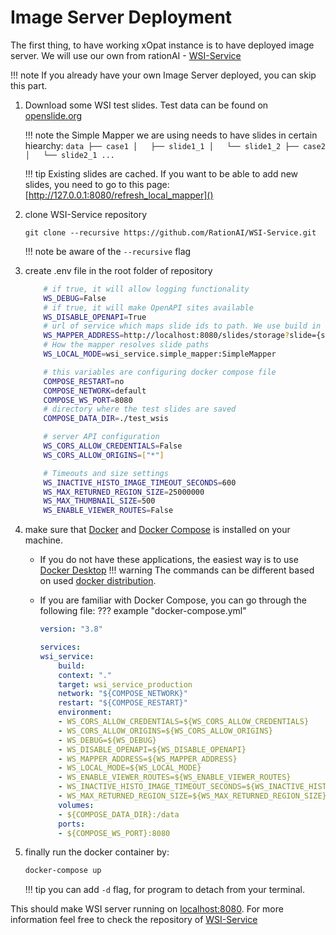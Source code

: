 # Image Server Deployment
The first thing, to have working xOpat instance is to have deployed image server.
We will use our own from rationAI - [WSI-Service](https://github.com/RationAI/WSI-Service)

!!! note 
    If you already have your own Image Server deployed, you can skip this part.

1. Download some WSI test slides. Test data can be found on [openslide.org](https://openslide.org)

    !!! note
        the Simple Mapper we are using needs to have slides in certain hiearchy:
        ```
        data
        ├── case1
        │   ├── slide1_1
        │   └── slide1_2
        ├── case2
        │   └── slide2_1
        ...
        ```

    !!! tip
        Existing slides are cached. If you want to be able to add new slides, you need to go to this page: [http://127.0.0.1:8080/refresh_local_mapper]()
        

2. clone WSI-Service repository
    ```
    git clone --recursive https://github.com/RationAI/WSI-Service.git
    ```

    !!! note
        be aware of the ```--recursive``` flag

3. create .env file in the root folder of repository

    ``` bash title=".env"
        # if true, it will allow logging functionality
        WS_DEBUG=False
        # if true, it will make OpenAPI sites available
        WS_DISABLE_OPENAPI=True
        # url of service which maps slide ids to path. We use build in service
        WS_MAPPER_ADDRESS=http://localhost:8080/slides/storage?slide={slide_id}
        # How the mapper resolves slide paths
        WS_LOCAL_MODE=wsi_service.simple_mapper:SimpleMapper

        # this variables are configuring docker compose file
        COMPOSE_RESTART=no
        COMPOSE_NETWORK=default
        COMPOSE_WS_PORT=8080
        # directory where the test slides are saved
        COMPOSE_DATA_DIR=./test_wsis

        # server API configuration
        WS_CORS_ALLOW_CREDENTIALS=False
        WS_CORS_ALLOW_ORIGINS=["*"]

        # Timeouts and size settings
        WS_INACTIVE_HISTO_IMAGE_TIMEOUT_SECONDS=600
        WS_MAX_RETURNED_REGION_SIZE=25000000
        WS_MAX_THUMBNAIL_SIZE=500
        WS_ENABLE_VIEWER_ROUTES=False
    ```

4. make sure that [Docker](https://docs.docker.com/get-started/) and [Docker Compose](https://docs.docker.com/compose/) is installed on your machine. 
    - If you do not have these applications, the easiest way is to use [Docker Desktop](https://www.docker.com/products/docker-desktop/)
    !!! warning
        The commands can be different based on used [docker distribution](https://docs.docker.com/compose/support-and-feedback/faq/#what-is-the-difference-between-docker-compose-and-docker-compose).
    - If you are familiar with Docker Compose, you can go through the following file: 
    ??? example "docker-compose.yml"

        ```yml
        version: "3.8"

        services:
        wsi_service:
            build:
            context: "."
            target: wsi_service_production
            network: "${COMPOSE_NETWORK}"
            restart: "${COMPOSE_RESTART}"
            environment:
            - WS_CORS_ALLOW_CREDENTIALS=${WS_CORS_ALLOW_CREDENTIALS}
            - WS_CORS_ALLOW_ORIGINS=${WS_CORS_ALLOW_ORIGINS}
            - WS_DEBUG=${WS_DEBUG}
            - WS_DISABLE_OPENAPI=${WS_DISABLE_OPENAPI}
            - WS_MAPPER_ADDRESS=${WS_MAPPER_ADDRESS}
            - WS_LOCAL_MODE=${WS_LOCAL_MODE}
            - WS_ENABLE_VIEWER_ROUTES=${WS_ENABLE_VIEWER_ROUTES}
            - WS_INACTIVE_HISTO_IMAGE_TIMEOUT_SECONDS=${WS_INACTIVE_HISTO_IMAGE_TIMEOUT_SECONDS}
            - WS_MAX_RETURNED_REGION_SIZE=${WS_MAX_RETURNED_REGION_SIZE}
            volumes:
            - ${COMPOSE_DATA_DIR}:/data
            ports:
            - ${COMPOSE_WS_PORT}:8080
        ```

5. finally run the docker container by:
    ```bash
    docker-compose up
    ```

    !!! tip
        you can add ```-d``` flag, for program to detach from your terminal.

This should make WSI server running on [localhost:8080](http://localhost:8080). For more information feel free to check the repository of [WSI-Service](https://github.com/RationAI/WSI-Service)